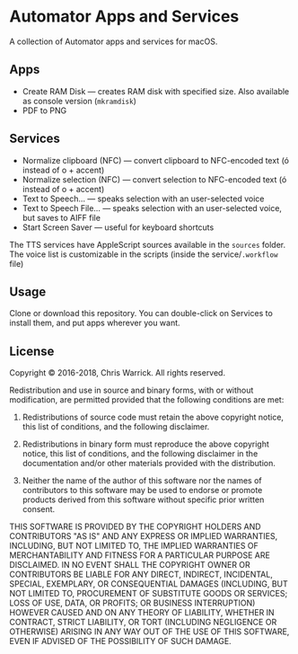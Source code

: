 Automator Apps and Services
===========================

A collection of Automator apps and services for macOS.

Apps
----

* Create RAM Disk — creates RAM disk with specified size. Also available as
  console version (`mkramdisk`)
* PDF to PNG

Services
--------

* Normalize clipboard (NFC) — convert clipboard to NFC-encoded text (ó instead
  of o + accent)
* Normalize selection (NFC) — convert selection to NFC-encoded text (ó instead
  of o + accent)
* Text to Speech… — speaks selection with an user-selected voice
* Text to Speech File… — speaks selection with an user-selected voice, but
  saves to AIFF file
* Start Screen Saver — useful for keyboard shortcuts

The TTS services have AppleScript sources available in the `sources` folder.
The voice list is customizable in the scripts (inside the service/`.workflow`
file)

Usage
-----

Clone or download this repository. You can double-click on Services to install
them, and put apps wherever you want.

License
-------

Copyright © 2016-2018, Chris Warrick.
All rights reserved.

Redistribution and use in source and binary forms, with or without modification, are permitted provided that the following conditions are met:

1. Redistributions of source code must retain the above copyright notice, this list of conditions, and the following disclaimer.

2. Redistributions in binary form must reproduce the above copyright notice, this list of conditions, and the following disclaimer in the documentation and/or other materials provided with the distribution.

3. Neither the name of the author of this software nor the names of contributors to this software may be used to endorse or promote products derived from this software without specific prior written consent.

THIS SOFTWARE IS PROVIDED BY THE COPYRIGHT HOLDERS AND CONTRIBUTORS "AS IS" AND ANY EXPRESS OR IMPLIED WARRANTIES, INCLUDING, BUT NOT LIMITED TO, THE IMPLIED WARRANTIES OF MERCHANTABILITY AND FITNESS FOR A PARTICULAR PURPOSE ARE DISCLAIMED.  IN NO EVENT SHALL THE COPYRIGHT OWNER OR CONTRIBUTORS BE LIABLE FOR ANY DIRECT, INDIRECT, INCIDENTAL, SPECIAL, EXEMPLARY, OR CONSEQUENTIAL DAMAGES (INCLUDING, BUT NOT LIMITED TO, PROCUREMENT OF SUBSTITUTE GOODS OR SERVICES; LOSS OF USE, DATA, OR PROFITS; OR BUSINESS INTERRUPTION) HOWEVER CAUSED AND ON ANY THEORY OF LIABILITY, WHETHER IN CONTRACT, STRICT LIABILITY, OR TORT (INCLUDING NEGLIGENCE OR OTHERWISE) ARISING IN ANY WAY OUT OF THE USE OF THIS SOFTWARE, EVEN IF ADVISED OF THE POSSIBILITY OF SUCH DAMAGE.
